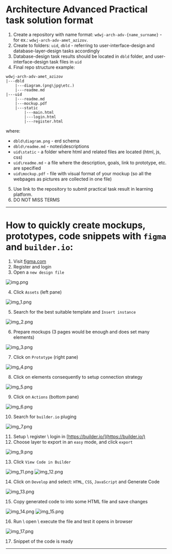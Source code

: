 # Architecture Advanced Practical task solution format

1. Create a repository with name format: `wdwj-arch-adv-{name_surname}` - for ex.: `wdwj-arch-adv-amet_azizov`.
2. Create to folders: `uid`, `dbld` - referring to user-interface-design and database-layer-design tasks accordingly
3. Database-design task results should be located in `dbld` folder, and user-interface-design task files in `uid`
4. Final repo structure example:
```
wdwj-arch-adv-amet_azizov
|---dbld
    |---diagram.(png\jpg\etc.)
    |---readme.md
|---uid
    |---readme.md
    |---mockup.pdf
    |---static
        |---main.html
        |---login.html
        |---register.html
```
where:
- `dbld\diagram.png` - erd schema
- `dbld\readme.md` - notes\descriptions
- `uid\static` - a folder where html and related files are located (html, js, css)
- `uid\readme.md` -  a file where the description, goals, link to prototype, etc. are specified
- `uid\mockup.pdf` - file with visual format of your mockup (so all the webpages as pictures are collected in one file)
5. Use link to the repository to submit practical task result in learning platform.
6. DO NOT MISS TERMS


---

# How to quickly create mockups, prototypes, code snippets with `figma` and `builder.io`:
1. Visit [figma.com](figma.com)
2. Register and login
3. Open a `new design file`

![img.png](img%2Fimg.png)

4. Click `Assets` (left pane)

![img_1.png](img%2Fimg_1.png)

5. Search for the best suitable template and `Insert instance`

![img_2.png](img%2Fimg_2.png)

6. Prepare mockups (3 pages would be enough and does set many elements)

![img_3.png](img%2Fimg_3.png)

7. Click on `Prototype` (right pane)

![img_4.png](img%2Fimg_4.png)

8. Click on elements consequently to setup connection strategy

![img_5.png](img%2Fimg_5.png)

9. Click on `Actions` (bottom pane)

![img_6.png](img%2Fimg_6.png)

10. Search for `builder.io` pluging

![img_7.png](img%2Fimg_7.png)

11. Setup \ register \ login in [https://builder.io/](https://builder.io/)
12. Choose layer to export in an `easy` mode, and click `export`

![img_9.png](img%2Fimg_9.png)

13. Click `View Code in Builder`

![img_11.png](img%2Fimg_11.png)
![img_12.png](img%2Fimg_12.png)

14. Click on `Develop` and select: `HTML`, `CSS`, `JavaScript` and Generate Code

![img_13.png](img%2Fimg_13.png)

15. Copy generated code to into some HTML file and save changes

![img_14.png](img%2Fimg_14.png)
![img_15.png](img%2Fimg_15.png)

16. Run \ open \ execute the file and test it opens in browser

![img_17.png](img%2Fimg_17.png)

17. Snippet of the code is ready


----

